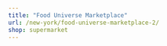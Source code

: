 ```yaml
---
title: "Food Universe Marketplace"
url: /new-york/food-universe-marketplace-2/
shop: supermarket
---
```

